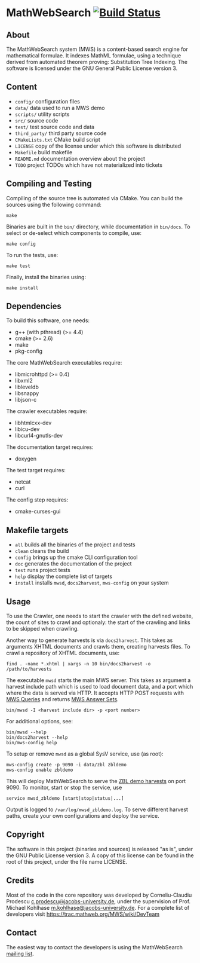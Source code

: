MathWebSearch [![Build Status](https://secure.travis-ci.org/KWARC/mws.png?branch=master)](http://travis-ci.org/KWARC/mws)
=============

About
-----
The MathWebSearch system (MWS) is a content-based search engine for mathematical
formulae. It indexes MathML formulae, using a technique derived from automated
theorem proving: Substitution Tree Indexing. The software is licensed under the
GNU General Public License version 3.

Content
-------
* `config/` configuration files
* `data/` data used to run a MWS demo
* `scripts/` utility scripts
* `src/` source code
* `test/` test source code and data
* `third_party/` third party source code
* `CMakeLists.txt` CMake build script
* `LICENSE` copy of the license under which this software is distributed
* `Makefile` build makefile
* `README.md` documentation overview about the project
* `TODO` project TODOs which have not materialized into tickets

Compiling and Testing
---------------------
Compiling of the source tree is automated via CMake. You can build the sources
using the following command:

	make

Binaries are built in the `bin/` directory, while documentation in `bin/docs`.
To select or de-select which components to compile, use:

	make config

To run the tests, use:

	make test

Finally, install the binaries using:

    make install


Dependencies
------------
To build this software, one needs:
  - g++ (with pthread) (>= 4.4)
  - cmake              (>= 2.6)
  - make
  - pkg-config

The core MathWebSearch executables require:
  - libmicrohttpd      (>= 0.4)
  - libxml2
  - libleveldb
  - libsnappy
  - libjson-c

The crawler executables require:
  - libhtmlcxx-dev
  - libicu-dev
  - libcurl4-gnutls-dev

The documentation target requires:
  - doxygen

The test target requires:
  - netcat
  - curl

The config step requires:
  - cmake-curses-gui

Makefile targets
----------------
* `all` builds all the binaries of the project and tests
* `clean` cleans the build
* `config` brings up the cmake CLI configuration tool
* `doc` generates the documentation of the project
* `test` runs project tests
* `help` display the complete list of targets
* `install` installs `mwsd`, `docs2harvest`, `mws-config` on your system

Usage
-----
To use the Crawler, one needs to start the crawler with the defined website, 
the count of sites to crawl and optionaly: the start of the crawling and links
to be skipped when crawling.

Another way to generate harvests is via `docs2harvest`. This takes as
arguments XHTML documents and crawls them, creating harvests files. To
crawl a repository of XHTML documents, use:

    find . -name *.xhtml | xargs -n 10 bin/docs2harvest -o /path/to/harvests

The executable `mwsd` starts the main MWS server. This takes as argument a
harvest include path which is used to load document data, and a port which
where the data is served via HTTP. It accepts HTTP POST requests with
[MWS Queries](https://trac.mathweb.org/MWS/wiki/MwsQuery) and returns
[MWS Answer Sets](https://trac.mathweb.org/MWS/wiki/MwsAnswset).

	bin/mwsd -I <harvest include dir> -p <port number>

For additional options, see:

    bin/mwsd --help
    bin/docs2harvest --help
    bin/mws-config help

To setup or remove `mwsd` as a global SysV service, use (as root):

    mws-config create -p 9090 -i data/zbl zbldemo
    mws-config enable zbldemo

This will deploy MathWebSearch to serve the
[ZBL demo harvests](data/zbl/) on port 9090. To monitor, start or stop
the service, use

	service mwsd_zbldemo [start|stop|status|...]

Output is logged to `/var/log/mwsd_zbldemo.log`. To serve different harvest
paths, create your own configurations and deploy the service.

Copyright
---------
The software in this project (binaries and sources) is released "as is",
under the GNU Public License version 3.
A copy of this license can be found in the root of this project,
under the file name LICENSE.

Credits
-------
Most of the code in the core repository was developed by Corneliu-Claudiu
Prodescu <c.prodescu@jacobs-university.de>, under the supervision of Prof.
Michael Kohlhase <m.kohlhase@jacobs-university.de>.
For a complete list of developers visit
https://trac.mathweb.org/MWS/wiki/DevTeam

Contact
-------
The easiest way to contact the developers is using the MathWebSearch
[mailing list](mailto:project-mathwebsearch-dev@lists.jacobs-university.de).

